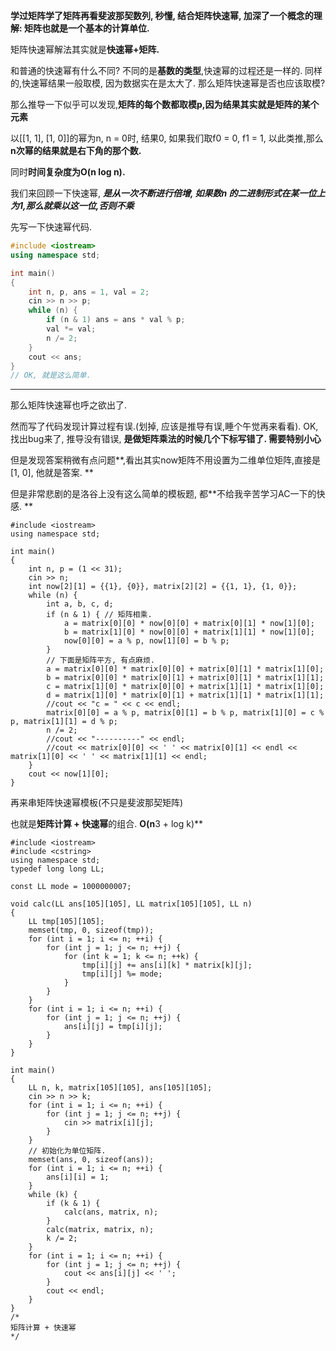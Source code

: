 

**学过矩阵学了矩阵再看斐波那契数列, 秒懂, 结合矩阵快速幂, 加深了一个概念的理解: 矩阵也就是一个基本的计算单位.**

矩阵快速幂解法其实就是**快速幂+矩阵.** 

和普通的快速幂有什么不同? 不同的是**基数的类型**,快速幂的过程还是一样的. 同样的,快速幂结果一般取模, 因为数据实在是太大了. 那么矩阵快速幂是否也应该取模?

那么推导一下似乎可以发现,**矩阵的每个数都取模p,因为结果其实就是矩阵的某个元素** 

以[[1, 1], [1, 0]]的幂为n, n = 0时, 结果0, 如果我们取f0 = 0, f1 = 1, 以此类推,那么**n次幂的结果就是右下角的那个数.** 

同时**时间复杂度为O(n log n).** 

我们来回顾一下快速幂, ***是从一次不断进行倍增, 如果数n 的二进制形式在某一位上为1,那么就乘以这一位,否则不乘*** 

先写一下快速幂代码. 
```c++
#include <iostream>
using namespace std;

int main()
{
	int n, p, ans = 1, val = 2;
	cin >> n >> p;
	while (n) {
		if (n & 1) ans = ans * val % p;
		val *= val;
		n /= 2;
	}
	cout << ans;
}
// OK, 就是这么简单.
```
----------
那么矩阵快速幂也呼之欲出了. 

然而写了代码发现计算过程有误.(划掉, 应该是推导有误,睡个午觉再来看看). 
OK, 找出bug来了, 推导没有错误, **是做矩阵乘法的时候几个下标写错了. 需要特别小心**

但是发现答案稍微有点问题**,看出其实now矩阵不用设置为二维单位矩阵,直接是[1, 0], 他就是答案. **

但是非常悲剧的是洛谷上没有这么简单的模板题, 都**不给我辛苦学习AC一下的快感. **

```
#include <iostream>
using namespace std;

int main()
{
	int n, p = (1 << 31);
	cin >> n;
	int now[2][1] = {{1}, {0}}, matrix[2][2] = {{1, 1}, {1, 0}};
	while (n) {
		int a, b, c, d;
		if (n & 1) { // 矩阵相乘. 
			a = matrix[0][0] * now[0][0] + matrix[0][1] * now[1][0];
			b = matrix[1][0] * now[0][0] + matrix[1][1] * now[1][0];
			now[0][0] = a % p, now[1][0] = b % p;
		}
		// 下面是矩阵平方, 有点麻烦. 
		a = matrix[0][0] * matrix[0][0] + matrix[0][1] * matrix[1][0];
		b = matrix[0][0] * matrix[0][1] + matrix[0][1] * matrix[1][1];
		c = matrix[1][0] * matrix[0][0] + matrix[1][1] * matrix[1][0];
		d = matrix[1][0] * matrix[0][1] + matrix[1][1] * matrix[1][1];
		//cout << "c = " << c << endl; 
		matrix[0][0] = a % p, matrix[0][1] = b % p, matrix[1][0] = c % p, matrix[1][1] = d % p;
		n /= 2;
		//cout << "----------" << endl;
		//cout << matrix[0][0] << ' ' << matrix[0][1] << endl << matrix[1][0] << ' ' << matrix[1][1] << endl;
	}
	cout << now[1][0];
}
```

再来串矩阵快速幂模板(不只是斐波那契矩阵)

也就是**矩阵计算 + 快速幂**的组合. **O(n**3 + log k)**
```
#include <iostream>
#include <cstring>
using namespace std;
typedef long long LL;

const LL mode = 1000000007;

void calc(LL ans[105][105], LL matrix[105][105], LL n)
{
	LL tmp[105][105];
	memset(tmp, 0, sizeof(tmp));
	for (int i = 1; i <= n; ++i) {
		for (int j = 1; j <= n; ++j) {
			for (int k = 1; k <= n; ++k) {
				tmp[i][j] += ans[i][k] * matrix[k][j];
				tmp[i][j] %= mode;
			}
		}
	}
	for (int i = 1; i <= n; ++i) {
		for (int j = 1; j <= n; ++j) {
			ans[i][j] = tmp[i][j];
		}
	}
}

int main()
{
	LL n, k, matrix[105][105], ans[105][105];
	cin >> n >> k;
	for (int i = 1; i <= n; ++i) {
		for (int j = 1; j <= n; ++j) {
			cin >> matrix[i][j];
		}
	}
	// 初始化为单位矩阵. 
	memset(ans, 0, sizeof(ans));
	for (int i = 1; i <= n; ++i) {
		ans[i][i] = 1;
	}
	while (k) {
		if (k & 1) {
			calc(ans, matrix, n);
		}
		calc(matrix, matrix, n);
		k /= 2;
	}
	for (int i = 1; i <= n; ++i) {
		for (int j = 1; j <= n; ++j) {
			cout << ans[i][j] << ' ';
		}
		cout << endl;
	}
}
/*
矩阵计算 + 快速幂
*/ 
```